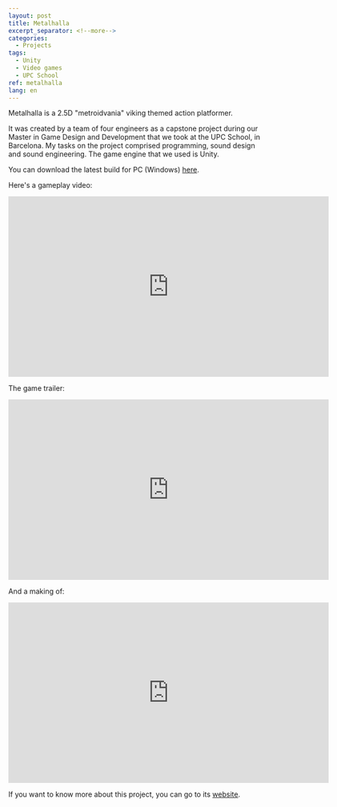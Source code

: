 ```yaml
---
layout: post
title: Metalhalla
excerpt_separator: <!--more-->
categories:
  - Projects
tags:
  - Unity
  - Video games
  - UPC School
ref: metalhalla
lang: en
---
```


Metalhalla is a 2.5D "metroidvania" viking themed action platformer.

It was created by a team of four engineers as a capstone project during our Master in Game Design and Development that we took at the UPC School, in Barcelona.
My tasks on the project comprised programming, sound design and sound engineering.
The game engine that we used is Unity.

<!--more-->

You can download the latest build for PC (Windows) [here](https://drive.google.com/open?id=0Bwhzd1ijHPU5a0h6TTI0VFBCdEk).

Here's a gameplay video:

<div class="embed-responsive embed-responsive-16by9">
  <iframe width="640" height="360" src="https://www.youtube-nocookie.com/embed/utfxtS1Qj5s?controls=0&amp;" frameborder="0" allowfullscreen></iframe>
</div>

The game trailer:

<div class="embed-responsive embed-responsive-16by9">
  <iframe width="640" height="360" src="https://www.youtube-nocookie.com/embed/fL6d0sI0bOA?controls=0&amp;" frameborder="0" allowfullscreen></iframe>
</div>

And a making of:

<div class="embed-responsive embed-responsive-16by9">
  <iframe width="640" height="360" src="https://www.youtube-nocookie.com/embed/vnKmSCjDNus?controls=0&amp;" frameborder="0" allowfullscreen></iframe>
</div>

If you want to know more about this project, you can go to its [website](https://metalhalla.carrd.co/).
